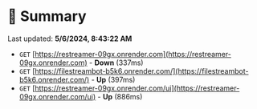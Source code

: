 # 📖 Summary
Last updated: **5/6/2024, 8:43:22 AM**

- `GET` [https://restreamer-09gx.onrender.com](https://restreamer-09gx.onrender.com) - **Down** (337ms)
- `GET` [https://filestreambot-b5k6.onrender.com/](https://filestreambot-b5k6.onrender.com/) - **Up** (397ms)
- `GET` [https://restreamer-09gx.onrender.com/ui](https://restreamer-09gx.onrender.com/ui) - **Up** (886ms)
